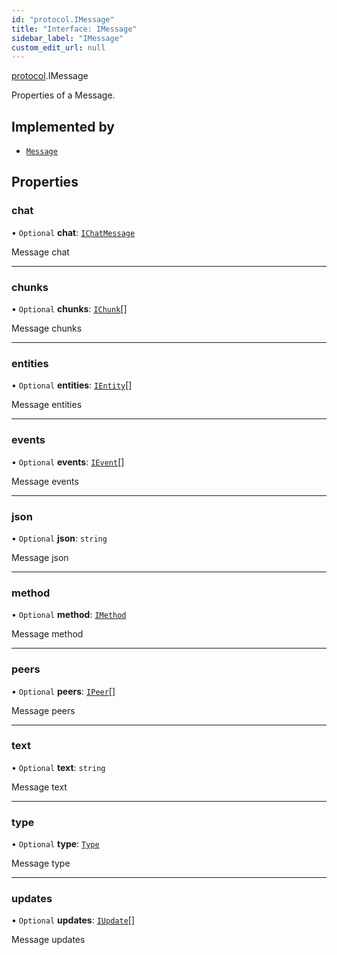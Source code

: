 ```yaml
---
id: "protocol.IMessage"
title: "Interface: IMessage"
sidebar_label: "IMessage"
custom_edit_url: null
---
```


[protocol](../namespaces/protocol.md).IMessage

Properties of a Message.

## Implemented by

- [`Message`](../classes/protocol.Message.md)

## Properties

### chat

• `Optional` **chat**: [`IChatMessage`](protocol.IChatMessage.md)

Message chat

___

### chunks

• `Optional` **chunks**: [`IChunk`](protocol.IChunk.md)[]

Message chunks

___

### entities

• `Optional` **entities**: [`IEntity`](protocol.IEntity.md)[]

Message entities

___

### events

• `Optional` **events**: [`IEvent`](protocol.IEvent.md)[]

Message events

___

### json

• `Optional` **json**: `string`

Message json

___

### method

• `Optional` **method**: [`IMethod`](protocol.IMethod.md)

Message method

___

### peers

• `Optional` **peers**: [`IPeer`](protocol.IPeer.md)[]

Message peers

___

### text

• `Optional` **text**: `string`

Message text

___

### type

• `Optional` **type**: [`Type`](../enums/protocol.Message-1.Type.md)

Message type

___

### updates

• `Optional` **updates**: [`IUpdate`](protocol.IUpdate.md)[]

Message updates
